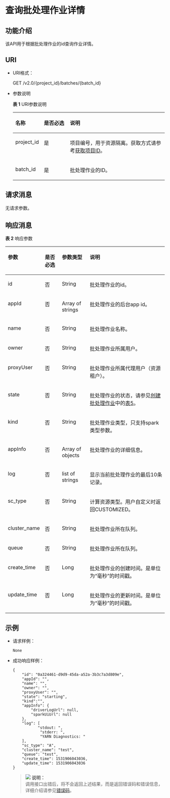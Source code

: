 # 查询批处理作业详情<a name="dli_02_0126"></a>

## 功能介绍<a name="zh-cn_topic_0103345064_zh-cn_topic_0102902523_s1f0e4fd3d502405199f36f78e68721aa"></a>

该API用于根据批处理作业的id查询作业详情。

## URI<a name="zh-cn_topic_0103345064_zh-cn_topic_0102902523_s9e1b8ec5b57c422a942b19835da7d66e"></a>

-   URI格式：

    GET /v2.0/\{project\_id\}/batches/\{batch\_id\}

-   参数说明

    **表 1**  URI参数说明

    <a name="zh-cn_topic_0103345064_zh-cn_topic_0102902523_zh-cn_topic_0069077803_table60779388"></a>
    <table><thead align="left"><tr id="zh-cn_topic_0103345064_zh-cn_topic_0102902523_zh-cn_topic_0069077803_row61411666"><th class="cellrowborder" valign="top" width="14.06%" id="mcps1.2.4.1.1"><p id="zh-cn_topic_0103345064_zh-cn_topic_0102902523_a420a62a594f9410eaea229ffc8037a61"><a name="zh-cn_topic_0103345064_zh-cn_topic_0102902523_a420a62a594f9410eaea229ffc8037a61"></a><a name="zh-cn_topic_0103345064_zh-cn_topic_0102902523_a420a62a594f9410eaea229ffc8037a61"></a>名称</p>
    </th>
    <th class="cellrowborder" valign="top" width="17.94%" id="mcps1.2.4.1.2"><p id="zh-cn_topic_0103345064_zh-cn_topic_0102902523_zh-cn_topic_0069077803_p873025824211"><a name="zh-cn_topic_0103345064_zh-cn_topic_0102902523_zh-cn_topic_0069077803_p873025824211"></a><a name="zh-cn_topic_0103345064_zh-cn_topic_0102902523_zh-cn_topic_0069077803_p873025824211"></a>是否必选</p>
    </th>
    <th class="cellrowborder" valign="top" width="68%" id="mcps1.2.4.1.3"><p id="zh-cn_topic_0103345064_zh-cn_topic_0102902523_a692d3cd97b464aed90ba6d841900a4a5"><a name="zh-cn_topic_0103345064_zh-cn_topic_0102902523_a692d3cd97b464aed90ba6d841900a4a5"></a><a name="zh-cn_topic_0103345064_zh-cn_topic_0102902523_a692d3cd97b464aed90ba6d841900a4a5"></a>说明</p>
    </th>
    </tr>
    </thead>
    <tbody><tr id="zh-cn_topic_0103345064_zh-cn_topic_0102902523_zh-cn_topic_0069077803_row48589216"><td class="cellrowborder" valign="top" width="14.06%" headers="mcps1.2.4.1.1 "><p id="zh-cn_topic_0103345064_zh-cn_topic_0102902523_zh-cn_topic_0069077803_p43412436"><a name="zh-cn_topic_0103345064_zh-cn_topic_0102902523_zh-cn_topic_0069077803_p43412436"></a><a name="zh-cn_topic_0103345064_zh-cn_topic_0102902523_zh-cn_topic_0069077803_p43412436"></a>project_id</p>
    </td>
    <td class="cellrowborder" valign="top" width="17.94%" headers="mcps1.2.4.1.2 "><p id="zh-cn_topic_0103345064_zh-cn_topic_0102902523_zh-cn_topic_0069077803_p26746391"><a name="zh-cn_topic_0103345064_zh-cn_topic_0102902523_zh-cn_topic_0069077803_p26746391"></a><a name="zh-cn_topic_0103345064_zh-cn_topic_0102902523_zh-cn_topic_0069077803_p26746391"></a>是</p>
    </td>
    <td class="cellrowborder" valign="top" width="68%" headers="mcps1.2.4.1.3 "><p id="p1310472724012"><a name="p1310472724012"></a><a name="p1310472724012"></a>项目编号，用于资源隔离。获取方式请参考<a href="获取项目ID.md">获取项目ID</a>。</p>
    </td>
    </tr>
    <tr id="zh-cn_topic_0103345064_row40002247161527"><td class="cellrowborder" valign="top" width="14.06%" headers="mcps1.2.4.1.1 "><p id="zh-cn_topic_0103345064_p11474470161527"><a name="zh-cn_topic_0103345064_p11474470161527"></a><a name="zh-cn_topic_0103345064_p11474470161527"></a>batch_id</p>
    </td>
    <td class="cellrowborder" valign="top" width="17.94%" headers="mcps1.2.4.1.2 "><p id="zh-cn_topic_0103345064_p57016873161527"><a name="zh-cn_topic_0103345064_p57016873161527"></a><a name="zh-cn_topic_0103345064_p57016873161527"></a>是</p>
    </td>
    <td class="cellrowborder" valign="top" width="68%" headers="mcps1.2.4.1.3 "><p id="zh-cn_topic_0103345064_p54964009161527"><a name="zh-cn_topic_0103345064_p54964009161527"></a><a name="zh-cn_topic_0103345064_p54964009161527"></a>批处理作业的ID。</p>
    </td>
    </tr>
    </tbody>
    </table>


## 请求消息<a name="zh-cn_topic_0103345064_zh-cn_topic_0102902523_section20458182103"></a>

无请求参数。

## 响应消息<a name="zh-cn_topic_0103345064_zh-cn_topic_0102902523_sd1ecb66580054b2ea403be8b2272a2c7"></a>

**表 2**  响应参数

<a name="zh-cn_topic_0103345064_zh-cn_topic_0102902523_table1391425172812"></a>
<table><thead align="left"><tr id="zh-cn_topic_0103345064_zh-cn_topic_0102902523_row239272520282"><th class="cellrowborder" valign="top" width="15.93%" id="mcps1.2.5.1.1"><p id="zh-cn_topic_0103345064_zh-cn_topic_0102902523_p73934250283"><a name="zh-cn_topic_0103345064_zh-cn_topic_0102902523_p73934250283"></a><a name="zh-cn_topic_0103345064_zh-cn_topic_0102902523_p73934250283"></a>参数</p>
</th>
<th class="cellrowborder" valign="top" width="11.799999999999999%" id="mcps1.2.5.1.2"><p id="p14636037192315"><a name="p14636037192315"></a><a name="p14636037192315"></a>是否必选</p>
</th>
<th class="cellrowborder" valign="top" width="18.360000000000003%" id="mcps1.2.5.1.3"><p id="zh-cn_topic_0103345064_zh-cn_topic_0102902523_p93931525182819"><a name="zh-cn_topic_0103345064_zh-cn_topic_0102902523_p93931525182819"></a><a name="zh-cn_topic_0103345064_zh-cn_topic_0102902523_p93931525182819"></a>参数类型</p>
</th>
<th class="cellrowborder" valign="top" width="53.910000000000004%" id="mcps1.2.5.1.4"><p id="zh-cn_topic_0103345064_zh-cn_topic_0102902523_p339412542814"><a name="zh-cn_topic_0103345064_zh-cn_topic_0102902523_p339412542814"></a><a name="zh-cn_topic_0103345064_zh-cn_topic_0102902523_p339412542814"></a>说明</p>
</th>
</tr>
</thead>
<tbody><tr id="zh-cn_topic_0103345064_row30137760152012"><td class="cellrowborder" valign="top" width="15.93%" headers="mcps1.2.5.1.1 "><p id="zh-cn_topic_0103345064_p49479537152012"><a name="zh-cn_topic_0103345064_p49479537152012"></a><a name="zh-cn_topic_0103345064_p49479537152012"></a>id</p>
</td>
<td class="cellrowborder" valign="top" width="11.799999999999999%" headers="mcps1.2.5.1.2 "><p id="p106369371230"><a name="p106369371230"></a><a name="p106369371230"></a>否</p>
</td>
<td class="cellrowborder" valign="top" width="18.360000000000003%" headers="mcps1.2.5.1.3 "><p id="zh-cn_topic_0103345064_p48419590152012"><a name="zh-cn_topic_0103345064_p48419590152012"></a><a name="zh-cn_topic_0103345064_p48419590152012"></a>String</p>
</td>
<td class="cellrowborder" valign="top" width="53.910000000000004%" headers="mcps1.2.5.1.4 "><p id="zh-cn_topic_0103345064_p29672740152012"><a name="zh-cn_topic_0103345064_p29672740152012"></a><a name="zh-cn_topic_0103345064_p29672740152012"></a>批处理作业的id。</p>
</td>
</tr>
<tr id="zh-cn_topic_0103345064_row40631342152012"><td class="cellrowborder" valign="top" width="15.93%" headers="mcps1.2.5.1.1 "><p id="zh-cn_topic_0103345064_p53400622152012"><a name="zh-cn_topic_0103345064_p53400622152012"></a><a name="zh-cn_topic_0103345064_p53400622152012"></a>appId</p>
</td>
<td class="cellrowborder" valign="top" width="11.799999999999999%" headers="mcps1.2.5.1.2 "><p id="p12637937172312"><a name="p12637937172312"></a><a name="p12637937172312"></a>否</p>
</td>
<td class="cellrowborder" valign="top" width="18.360000000000003%" headers="mcps1.2.5.1.3 "><p id="zh-cn_topic_0103345064_p30483143152012"><a name="zh-cn_topic_0103345064_p30483143152012"></a><a name="zh-cn_topic_0103345064_p30483143152012"></a>Array of strings</p>
</td>
<td class="cellrowborder" valign="top" width="53.910000000000004%" headers="mcps1.2.5.1.4 "><p id="zh-cn_topic_0103345064_p53215488152012"><a name="zh-cn_topic_0103345064_p53215488152012"></a><a name="zh-cn_topic_0103345064_p53215488152012"></a>批处理作业的后台app id。</p>
</td>
</tr>
<tr id="row12501328111014"><td class="cellrowborder" valign="top" width="15.93%" headers="mcps1.2.5.1.1 "><p id="zh-cn_topic_0103343292_p565418151110"><a name="zh-cn_topic_0103343292_p565418151110"></a><a name="zh-cn_topic_0103343292_p565418151110"></a>name</p>
</td>
<td class="cellrowborder" valign="top" width="11.799999999999999%" headers="mcps1.2.5.1.2 "><p id="p171613112295"><a name="p171613112295"></a><a name="p171613112295"></a>否</p>
</td>
<td class="cellrowborder" valign="top" width="18.360000000000003%" headers="mcps1.2.5.1.3 "><p id="zh-cn_topic_0103343292_p965712152118"><a name="zh-cn_topic_0103343292_p965712152118"></a><a name="zh-cn_topic_0103343292_p965712152118"></a>String</p>
</td>
<td class="cellrowborder" valign="top" width="53.910000000000004%" headers="mcps1.2.5.1.4 "><p id="zh-cn_topic_0103343292_p8659111541118"><a name="zh-cn_topic_0103343292_p8659111541118"></a><a name="zh-cn_topic_0103343292_p8659111541118"></a>批处理作业名称。</p>
</td>
</tr>
<tr id="row192131511119"><td class="cellrowborder" valign="top" width="15.93%" headers="mcps1.2.5.1.1 "><p id="zh-cn_topic_0103343292_zh-cn_topic_0102902454_p9567203491719"><a name="zh-cn_topic_0103343292_zh-cn_topic_0102902454_p9567203491719"></a><a name="zh-cn_topic_0103343292_zh-cn_topic_0102902454_p9567203491719"></a>owner</p>
</td>
<td class="cellrowborder" valign="top" width="11.799999999999999%" headers="mcps1.2.5.1.2 "><p id="p971613132910"><a name="p971613132910"></a><a name="p971613132910"></a>否</p>
</td>
<td class="cellrowborder" valign="top" width="18.360000000000003%" headers="mcps1.2.5.1.3 "><p id="zh-cn_topic_0103343292_zh-cn_topic_0102902454_p856703421714"><a name="zh-cn_topic_0103343292_zh-cn_topic_0102902454_p856703421714"></a><a name="zh-cn_topic_0103343292_zh-cn_topic_0102902454_p856703421714"></a>String</p>
</td>
<td class="cellrowborder" valign="top" width="53.910000000000004%" headers="mcps1.2.5.1.4 "><p id="zh-cn_topic_0103343292_zh-cn_topic_0102902454_p1556713421713"><a name="zh-cn_topic_0103343292_zh-cn_topic_0102902454_p1556713421713"></a><a name="zh-cn_topic_0103343292_zh-cn_topic_0102902454_p1556713421713"></a>批处理作业所属用户。</p>
</td>
</tr>
<tr id="row1952132871012"><td class="cellrowborder" valign="top" width="15.93%" headers="mcps1.2.5.1.1 "><p id="zh-cn_topic_0103343292_zh-cn_topic_0102902454_p85671734141718"><a name="zh-cn_topic_0103343292_zh-cn_topic_0102902454_p85671734141718"></a><a name="zh-cn_topic_0103343292_zh-cn_topic_0102902454_p85671734141718"></a>proxyUser</p>
</td>
<td class="cellrowborder" valign="top" width="11.799999999999999%" headers="mcps1.2.5.1.2 "><p id="p071791122914"><a name="p071791122914"></a><a name="p071791122914"></a>否</p>
</td>
<td class="cellrowborder" valign="top" width="18.360000000000003%" headers="mcps1.2.5.1.3 "><p id="zh-cn_topic_0103343292_zh-cn_topic_0102902454_p13567183431711"><a name="zh-cn_topic_0103343292_zh-cn_topic_0102902454_p13567183431711"></a><a name="zh-cn_topic_0103343292_zh-cn_topic_0102902454_p13567183431711"></a>String</p>
</td>
<td class="cellrowborder" valign="top" width="53.910000000000004%" headers="mcps1.2.5.1.4 "><p id="zh-cn_topic_0103343292_zh-cn_topic_0102902454_p6567133420178"><a name="zh-cn_topic_0103343292_zh-cn_topic_0102902454_p6567133420178"></a><a name="zh-cn_topic_0103343292_zh-cn_topic_0102902454_p6567133420178"></a>批处理作业所属代理用户（资源租户）。</p>
</td>
</tr>
<tr id="zh-cn_topic_0103345064_row64166917152012"><td class="cellrowborder" valign="top" width="15.93%" headers="mcps1.2.5.1.1 "><p id="zh-cn_topic_0103345064_p22373378152012"><a name="zh-cn_topic_0103345064_p22373378152012"></a><a name="zh-cn_topic_0103345064_p22373378152012"></a>state</p>
</td>
<td class="cellrowborder" valign="top" width="11.799999999999999%" headers="mcps1.2.5.1.2 "><p id="p1163617374232"><a name="p1163617374232"></a><a name="p1163617374232"></a>否</p>
</td>
<td class="cellrowborder" valign="top" width="18.360000000000003%" headers="mcps1.2.5.1.3 "><p id="zh-cn_topic_0103345064_p304348152012"><a name="zh-cn_topic_0103345064_p304348152012"></a><a name="zh-cn_topic_0103345064_p304348152012"></a>String</p>
</td>
<td class="cellrowborder" valign="top" width="53.910000000000004%" headers="mcps1.2.5.1.4 "><p id="zh-cn_topic_0103345064_p24652218152012"><a name="zh-cn_topic_0103345064_p24652218152012"></a><a name="zh-cn_topic_0103345064_p24652218152012"></a>批处理作业的状态，请参见<a href="创建批处理作业.md">创建批处理作业</a>中的<a href="创建批处理作业.md#zh-cn_topic_0103343302_table16701351161919">表5</a>。</p>
</td>
</tr>
<tr id="row196735619113"><td class="cellrowborder" valign="top" width="15.93%" headers="mcps1.2.5.1.1 "><p id="p1667115691116"><a name="p1667115691116"></a><a name="p1667115691116"></a>kind</p>
</td>
<td class="cellrowborder" valign="top" width="11.799999999999999%" headers="mcps1.2.5.1.2 "><p id="p471712117295"><a name="p471712117295"></a><a name="p471712117295"></a>否</p>
</td>
<td class="cellrowborder" valign="top" width="18.360000000000003%" headers="mcps1.2.5.1.3 "><p id="zh-cn_topic_0103343292_zh-cn_topic_0102902454_p556793417178"><a name="zh-cn_topic_0103343292_zh-cn_topic_0102902454_p556793417178"></a><a name="zh-cn_topic_0103343292_zh-cn_topic_0102902454_p556793417178"></a>String</p>
</td>
<td class="cellrowborder" valign="top" width="53.910000000000004%" headers="mcps1.2.5.1.4 "><p id="zh-cn_topic_0103343292_zh-cn_topic_0102902454_p65676340174"><a name="zh-cn_topic_0103343292_zh-cn_topic_0102902454_p65676340174"></a><a name="zh-cn_topic_0103343292_zh-cn_topic_0102902454_p65676340174"></a>批处理作业类型，只支持spark类型参数。</p>
</td>
</tr>
<tr id="zh-cn_topic_0103345064_row51868900152012"><td class="cellrowborder" valign="top" width="15.93%" headers="mcps1.2.5.1.1 "><p id="zh-cn_topic_0103345064_p5167372152012"><a name="zh-cn_topic_0103345064_p5167372152012"></a><a name="zh-cn_topic_0103345064_p5167372152012"></a>appInfo</p>
</td>
<td class="cellrowborder" valign="top" width="11.799999999999999%" headers="mcps1.2.5.1.2 "><p id="p863793714235"><a name="p863793714235"></a><a name="p863793714235"></a>否</p>
</td>
<td class="cellrowborder" valign="top" width="18.360000000000003%" headers="mcps1.2.5.1.3 "><p id="zh-cn_topic_0103345064_p15904013152012"><a name="zh-cn_topic_0103345064_p15904013152012"></a><a name="zh-cn_topic_0103345064_p15904013152012"></a>Array of objects</p>
</td>
<td class="cellrowborder" valign="top" width="53.910000000000004%" headers="mcps1.2.5.1.4 "><p id="zh-cn_topic_0103345064_p13156715152012"><a name="zh-cn_topic_0103345064_p13156715152012"></a><a name="zh-cn_topic_0103345064_p13156715152012"></a>批处理作业的详细信息。</p>
</td>
</tr>
<tr id="zh-cn_topic_0103345064_row57958994152012"><td class="cellrowborder" valign="top" width="15.93%" headers="mcps1.2.5.1.1 "><p id="zh-cn_topic_0103345064_p61787004152012"><a name="zh-cn_topic_0103345064_p61787004152012"></a><a name="zh-cn_topic_0103345064_p61787004152012"></a>log</p>
</td>
<td class="cellrowborder" valign="top" width="11.799999999999999%" headers="mcps1.2.5.1.2 "><p id="p19637937122315"><a name="p19637937122315"></a><a name="p19637937122315"></a>否</p>
</td>
<td class="cellrowborder" valign="top" width="18.360000000000003%" headers="mcps1.2.5.1.3 "><p id="zh-cn_topic_0103345064_p38691391152012"><a name="zh-cn_topic_0103345064_p38691391152012"></a><a name="zh-cn_topic_0103345064_p38691391152012"></a>list of strings</p>
</td>
<td class="cellrowborder" valign="top" width="53.910000000000004%" headers="mcps1.2.5.1.4 "><p id="zh-cn_topic_0103345064_p46995004152012"><a name="zh-cn_topic_0103345064_p46995004152012"></a><a name="zh-cn_topic_0103345064_p46995004152012"></a>显示当前批处理作业的最后10条记录。</p>
</td>
</tr>
<tr id="row5524844151516"><td class="cellrowborder" valign="top" width="15.93%" headers="mcps1.2.5.1.1 "><p id="p41226725615"><a name="p41226725615"></a><a name="p41226725615"></a>sc_type</p>
</td>
<td class="cellrowborder" valign="top" width="11.799999999999999%" headers="mcps1.2.5.1.2 "><p id="p12637143711231"><a name="p12637143711231"></a><a name="p12637143711231"></a>否</p>
</td>
<td class="cellrowborder" valign="top" width="18.360000000000003%" headers="mcps1.2.5.1.3 "><p id="p412210718560"><a name="p412210718560"></a><a name="p412210718560"></a>String</p>
</td>
<td class="cellrowborder" valign="top" width="53.910000000000004%" headers="mcps1.2.5.1.4 "><p id="p580458205614"><a name="p580458205614"></a><a name="p580458205614"></a>计算资源类型。用户自定义时返回CUSTOMIZED。</p>
</td>
</tr>
<tr id="row14573184651516"><td class="cellrowborder" valign="top" width="15.93%" headers="mcps1.2.5.1.1 "><p id="p8993199175614"><a name="p8993199175614"></a><a name="p8993199175614"></a>cluster_name</p>
</td>
<td class="cellrowborder" valign="top" width="11.799999999999999%" headers="mcps1.2.5.1.2 "><p id="p163710376237"><a name="p163710376237"></a><a name="p163710376237"></a>否</p>
</td>
<td class="cellrowborder" valign="top" width="18.360000000000003%" headers="mcps1.2.5.1.3 "><p id="p4993999566"><a name="p4993999566"></a><a name="p4993999566"></a>String</p>
</td>
<td class="cellrowborder" valign="top" width="53.910000000000004%" headers="mcps1.2.5.1.4 "><p id="p1099316912566"><a name="p1099316912566"></a><a name="p1099316912566"></a>批处理作业所在队列。</p>
</td>
</tr>
<tr id="row1760252614129"><td class="cellrowborder" valign="top" width="15.93%" headers="mcps1.2.5.1.1 "><p id="p4602172614124"><a name="p4602172614124"></a><a name="p4602172614124"></a>queue</p>
</td>
<td class="cellrowborder" valign="top" width="11.799999999999999%" headers="mcps1.2.5.1.2 "><p id="p25488294816"><a name="p25488294816"></a><a name="p25488294816"></a>否</p>
</td>
<td class="cellrowborder" valign="top" width="18.360000000000003%" headers="mcps1.2.5.1.3 "><p id="p99884118811"><a name="p99884118811"></a><a name="p99884118811"></a>String</p>
</td>
<td class="cellrowborder" valign="top" width="53.910000000000004%" headers="mcps1.2.5.1.4 "><p id="p7980411286"><a name="p7980411286"></a><a name="p7980411286"></a>批处理作业所在队列。</p>
</td>
</tr>
<tr id="row8398507114143"><td class="cellrowborder" valign="top" width="15.93%" headers="mcps1.2.5.1.1 "><p id="p9190486114143"><a name="p9190486114143"></a><a name="p9190486114143"></a>create_time</p>
</td>
<td class="cellrowborder" valign="top" width="11.799999999999999%" headers="mcps1.2.5.1.2 "><p id="p20637183742318"><a name="p20637183742318"></a><a name="p20637183742318"></a>否</p>
</td>
<td class="cellrowborder" valign="top" width="18.360000000000003%" headers="mcps1.2.5.1.3 "><p id="p6231914114143"><a name="p6231914114143"></a><a name="p6231914114143"></a>Long</p>
</td>
<td class="cellrowborder" valign="top" width="53.910000000000004%" headers="mcps1.2.5.1.4 "><p id="p35022989114143"><a name="p35022989114143"></a><a name="p35022989114143"></a>批处理作业的创建时间。是单位为“毫秒”的时间戳。</p>
</td>
</tr>
<tr id="row86611844161214"><td class="cellrowborder" valign="top" width="15.93%" headers="mcps1.2.5.1.1 "><p id="p266110448123"><a name="p266110448123"></a><a name="p266110448123"></a>update_time</p>
</td>
<td class="cellrowborder" valign="top" width="11.799999999999999%" headers="mcps1.2.5.1.2 "><p id="p167178118296"><a name="p167178118296"></a><a name="p167178118296"></a>否</p>
</td>
<td class="cellrowborder" valign="top" width="18.360000000000003%" headers="mcps1.2.5.1.3 "><p id="p86566521211"><a name="p86566521211"></a><a name="p86566521211"></a>Long</p>
</td>
<td class="cellrowborder" valign="top" width="53.910000000000004%" headers="mcps1.2.5.1.4 "><p id="p11656145210211"><a name="p11656145210211"></a><a name="p11656145210211"></a>批处理作业的更新时间。是单位为“毫秒”的时间戳。</p>
</td>
</tr>
</tbody>
</table>

## 示例<a name="zh-cn_topic_0103345064_zh-cn_topic_0102902523_section17446171164041"></a>

-   请求样例：

    ```
    None
    ```

-   成功响应样例：

    ```
    {
        "id": "0a324461-d9d9-45da-a52a-3b3c7a3d809e",
        "appId": "",
        "name": "",
        "owner": "",
        "proxyUser": "",
        "state": "starting",
        "kind":"",
        "appInfo": {
            "driverLogUrl": null,
            "sparkUiUrl": null
        },
        "log": [
               "stdout: ",
                "stderr: ",
                "YARN Diagnostics: "
        ],
        "sc_type": "A",
        "cluster_name": "test",
        "queue": "test",
        "create_time": 1531906043036,
        "update_time": 1531906043036
    }
    ```

    >![](public_sys-resources/icon-note.gif) **说明：**   
    >调用接口出错后，将不会返回上述结果，而是返回错误码和错误信息，详细介绍请参见[错误码](错误码.md)。  


